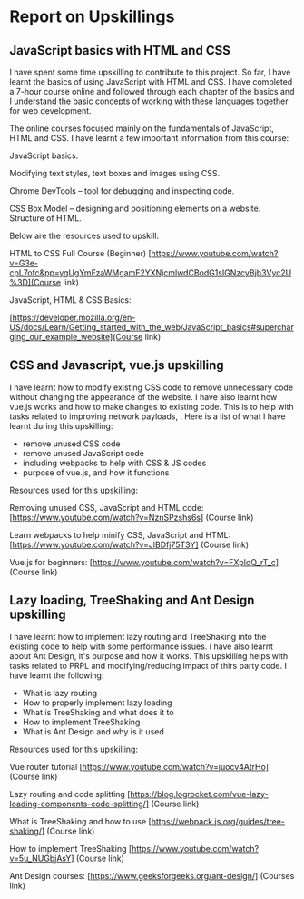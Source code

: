 ﻿# Report on Upskillings

## JavaScript basics with HTML and CSS

I have spent some time upskilling to contribute to this project. So far, I have learnt the basics of
using JavaScript with HTML and CSS. I have completed a 7-hour course online and followed through
each chapter of the basics and I understand the basic concepts of working with these languages
together for web development.

The online courses focused mainly on the fundamentals of JavaScript, HTML and CSS. I have learnt a
few important information from this course:

JavaScript basics.

Modifying text styles, text boxes and images using CSS.

Chrome DevTools – tool for debugging and inspecting code.

CSS Box Model – designing and positioning elements on a website. Structure of HTML.

Below are the resources used to upskill:

HTML to CSS Full Course (Beginner)
[https://www.youtube.com/watch?v=G3e-cpL7ofc&pp=ygUgYmFzaWMgamF2YXNjcmlwdCBodG1sIGNzcyBjb3Vyc2U%3D](Course
link)

JavaScript, HTML & CSS Basics:

[https://developer.mozilla.org/en-US/docs/Learn/Getting_started_with_the_web/JavaScript_basics#supercharging_our_example_website](Course
link)

## CSS and Javascript, vue.js upskilling

I have learnt how to modify existing CSS code to remove unnecessary code without changing the
appearance of the website. I have also learnt how vue.js works and how to make changes to existing
code. This is to help with tasks related to improving network payloads, . Here is a list of what I
have learnt during this upskilling:

- remove unused CSS code
- remove unused JavaScript code
- including webpacks to help with CSS & JS codes
- purpose of vue.js, and how it functions

Resources used for this upskilling:

Removing unused CSS, JavaScript and HTML code: [https://www.youtube.com/watch?v=NznSPzshs6s] (Course
link)

Learn webpacks to help minify CSS, JavaScript and HTML:
[https://www.youtube.com/watch?v=JlBDfj75T3Y] (Course link)

Vue.js for beginners: [https://www.youtube.com/watch?v=FXpIoQ_rT_c] (Course link)

## Lazy loading, TreeShaking and Ant Design upskilling

I have learnt how to implement lazy routing and TreeShaking into the existing code to help with some
performance issues. I have also learnt about Ant Design, it's purpose and how it works. This
upskilling helps with tasks related to PRPL and modifying/reducing impact of thirs party code. I
have learnt the following:

- What is lazy routing
- How to properly implement lazy loading
- What is TreeShaking and what does it to
- How to implement TreeShaking
- What is Ant Design and why is it used

Resources used for this upskilling:

Vue router tutorial [https://www.youtube.com/watch?v=juocv4AtrHo] (Course link)

Lazy routing and code splitting
[https://blog.logrocket.com/vue-lazy-loading-components-code-splitting/] (Course link)

What is TreeShaking and how to use [https://webpack.js.org/guides/tree-shaking/] (Course link)

How to implement TreeShaking [https://www.youtube.com/watch?v=5u_NUGbjAsY] (Course link)

Ant Design courses: [https://www.geeksforgeeks.org/ant-design/] (Courses link)
